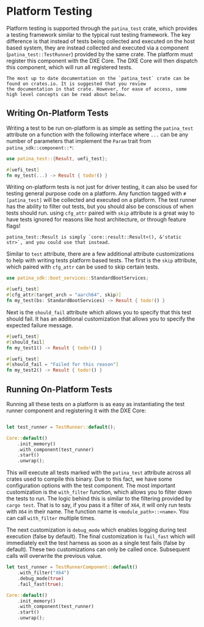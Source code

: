 # Platform Testing

Platform testing is supported through the `patina_test` crate, which provides a testing framework similar to the typical
rust testing framework. The key difference is that instead of tests being collected and executed on the host based
system, they are instead collected and executed via a component (`patina_test::TestRunner`) provided by the same crate.
The platform must register this component with the DXE Core. The DXE Core will then dispatch this component, which will
run all registered tests.

``` admonish note
The most up to date documentation on the `patina_test` crate can be found on crates.io. It is suggested that you review
the documentation in that crate. However, for ease of access, some high level concepts can be read about below.
```

## Writing On-Platform Tests

Writing a test to be run on-platform is as simple as setting the `patina_test` attribute on a function with the following
interface where `...` can be any number of parameters that implement the `Param` trait from `patina_sdk::component::*`:

``` rust
use patina_test::{Result, uefi_test};

#[uefi_test]
fn my_test(...) -> Result { todo!() }
```

Writing on-platform tests is not just for driver testing, it can also be used for testing general purpose code on a
platform. Any function tagged with `#[patina_test]` will be collected and executed on a platform. The test runner has the
ability to filter out tests, but you should also be conscious of when tests should run. using `cfg_attr` paired with
`skip` attribute is a great way to have tests ignored for reasons like host architecture, or through feature flags!

``` admonish note
patina_test::Result is simply `core::result::Result<(), &'static str>`, and you could use that instead.
```

Similar to `test` attribute, there are a few additional attribute customizations to help with writing tests platform
based tests. The first is the `skip` attribute, which paired with `cfg_attr` can be used to skip certain tests.

``` rust
use patina_sdk::boot_services::StandardBootServices;

#[uefi_test]
#[cfg_attr(target_arch = "aarch64", skip)]
fn my_test(bs: StandardBootServices) -> Result { todo!() }
```

Next is the `should_fail` attribute which allows you to specify that this test should fail. It has an additional
customization that allows you to specify the expected failure message.

``` rust
#[uefi_test]
#[should_fail]
fn my_test1() -> Result { todo!() }

#[uefi_test]
#[should_fail = "Failed for this reason"]
fn my_test2() -> Result { todo!() }
```

## Running On-Platform Tests

Running all these tests on a platform is as easy as instantiating the test runner component and registering it with the
DXE Core:

``` rust

let test_runner = TestRunner::default();

Core::default()
    .init_memory()
    .with_component(test_runner)
    .start()
    .unwrap();
```

This will execute all tests marked with the `patina_test` attribute across all crates used to compile this binary. Due to
this fact, we have some configuration options with the test component. The most important customization is the
`with_filter` function, which allows you to filter down the tests to run. The logic behind this is similar to the
filtering provided by `cargo test`. That is to say, if you pass it a filter of `X64`, it will only run tests with `X64`
in their name. The function name is `<module_path>::<name>`. You can call `with_filter` multiple times.

The next customization is `debug_mode` which enables logging during test execution (false by default). The final
customization is `fail_fast` which will immediately exit the test harness as soon as a single test fails (false by
default). These two customizations can only be called once. Subsequent calls will overwrite the previous value.

``` rust
let test_runner = TestRunnerComponent::default()
    .with_filter("X64")
    .debug_mode(true)
    .fail_fast(true);

Core::default()
    .init_memory()
    .with_component(test_runner)
    .start()
    .unwrap();
```
